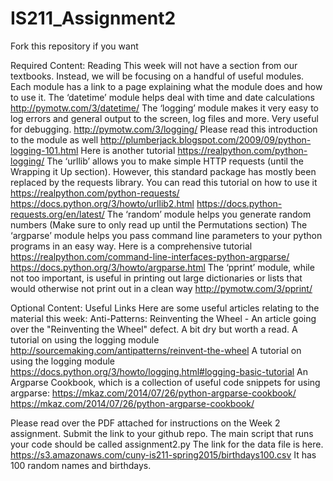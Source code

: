 # IS211_Assignment2

Fork this repository if you want

Required Content: Reading
This week will not have a section from our textbooks. Instead, we will be focusing on a handful of useful modules. Each module has a link to a page explaining what the module does and how to use it. 
The ‘datetime’ module helps deal with time and date calculations 
http://pymotw.com/3/datetime/
The ‘logging’ module makes it very easy to log errors and general output to the screen, log files and more. Very useful for debugging.
http://pymotw.com/3/logging/
Please read this introduction to the module as well
http://plumberjack.blogspot.com/2009/09/python-logging-101.html
Here is another tutorial https://realpython.com/python-logging/
The ‘urllib’ allows you to make simple HTTP requests (until the Wrapping it Up section). However, this standard package has mostly been replaced by the requests library. You can read this tutorial on how to use it https://realpython.com/python-requests/
https://docs.python.org/3/howto/urllib2.html
https://docs.python-requests.org/en/latest/
The ‘random’ module helps you generate random numbers (Make sure to only read up until the Permutations section)
The ‘argparse’ module helps you pass command line parameters to your python programs in an easy way. Here is a comprehensive tutorial https://realpython.com/command-line-interfaces-python-argparse/
https://docs.python.org/3/howto/argparse.html
The ‘pprint’ module, while not too important, is useful in printing out large dictionaries or lists that would otherwise not print out in a clean way 
http://pymotw.com/3/pprint/


Optional Content: Useful Links
Here are some useful articles relating to the material this week:
Anti-Patterns: Reinventing the Wheel - An article going over the "Reinventing the Wheel" defect. A bit dry but worth a read. A tutorial on using the logging module
http://sourcemaking.com/antipatterns/reinvent-the-wheel
A tutorial on using the logging module
https://docs.python.org/3/howto/logging.html#logging-basic-tutorial
An Argparse Cookbook, which is a collection of useful code snippets for using argparse: https://mkaz.com/2014/07/26/python-argparse-cookbook/
https://mkaz.com/2014/07/26/python-argparse-cookbook/

Please read over the PDF attached for instructions on the Week 2 assignment. Submit the link to your github repo.
The main script that runs your code should be called assignment2.py
The link for the data file is here.
https://s3.amazonaws.com/cuny-is211-spring2015/birthdays100.csv
It has 100 random names and birthdays.

